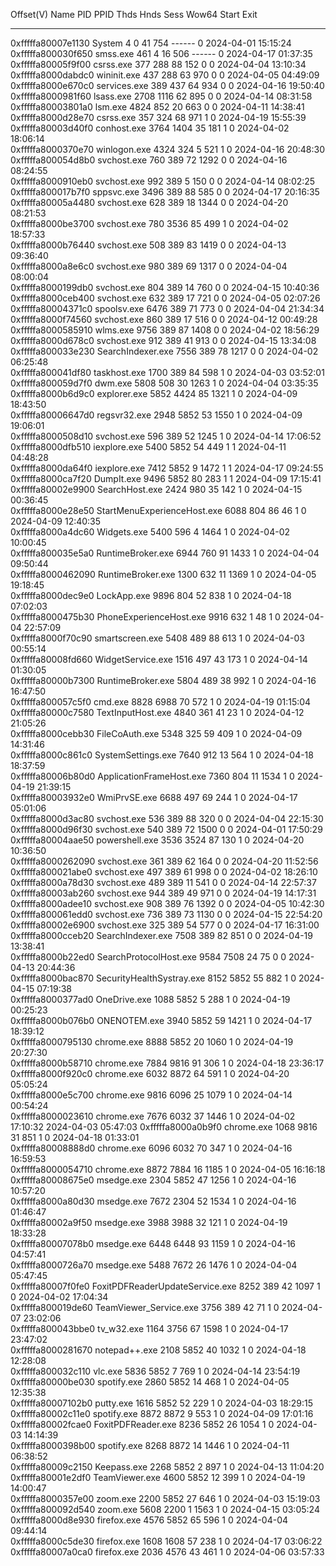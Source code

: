 Offset(V)          Name                             PID    PPID   Thds   Hnds     Sess   Wow64  Start                Exit                
------------------ -------------------------------- ------ ------ ------ -------- ------ ------ -------------------- --------------------
0xfffffa80007e1130 System                           4      0      41     754      ------ 0      2024-04-01 15:15:24                      
0xfffffa800030f650 smss.exe                         461    4      16     506      ------ 0      2024-04-17 01:37:35                      
0xfffffa80005f9f00 csrss.exe                        377    288    88     152      0      0      2024-04-04 13:10:34                      
0xfffffa8000dabdc0 wininit.exe                      437    288    63     970      0      0      2024-04-05 04:49:09                      
0xfffffa8000e670c0 services.exe                     389    437    64     934      0      0      2024-04-16 19:50:40                      
0xfffffa8000981f60 lsass.exe                        2708   1116   62     895      0      0      2024-04-14 08:31:58                      
0xfffffa80003801a0 lsm.exe                          4824   852    20     663      0      0      2024-04-11 14:38:41                      
0xfffffa8000d28e70 csrss.exe                        357    324    68     971      1      0      2024-04-19 15:55:39                      
0xfffffa80003d40f0 conhost.exe                      3764   1404   35     181      1      0      2024-04-02 18:06:14                      
0xfffffa8000370e70 winlogon.exe                     4324   324    5      521      1      0      2024-04-16 20:48:30                      
0xfffffa800054d8b0 svchost.exe                      760    389    72     1292     0      0      2024-04-16 08:24:55                      
0xfffffa8000910eb0 svchost.exe                      992    389    5      150      0      0      2024-04-14 08:02:25                      
0xfffffa800017b7f0 sppsvc.exe                       3496   389    88     585      0      0      2024-04-17 20:16:35                      
0xfffffa80005a4480 svchost.exe                      628    389    18     1344     0      0      2024-04-20 08:21:53                      
0xfffffa8000be3700 svchost.exe                      780    3536   85     499      1      0      2024-04-02 18:57:33                      
0xfffffa8000b76440 svchost.exe                      508    389    83     1419     0      0      2024-04-13 09:36:40                      
0xfffffa8000a8e6c0 svchost.exe                      980    389    69     1317     0      0      2024-04-04 08:00:04                      
0xfffffa8000199db0 svchost.exe                      804    389    14     760      0      0      2024-04-15 10:40:36                      
0xfffffa8000ceb400 svchost.exe                      632    389    17     721      0      0      2024-04-05 02:07:26                      
0xfffffa80004371c0 spoolsv.exe                      6476   389    71     773      0      0      2024-04-04 21:34:34                      
0xfffffa8000f74560 svchost.exe                      860    389    17     516      0      0      2024-04-12 00:49:28                      
0xfffffa8000585910 wlms.exe                         9756   389    87     1408     0      0      2024-04-02 18:56:29                      
0xfffffa8000d678c0 svchost.exe                      912    389    41     913      0      0      2024-04-15 13:34:08                      
0xfffffa800033e230 SearchIndexer.exe                7556   389    78     1217     0      0      2024-04-02 06:25:48                      
0xfffffa800041df80 taskhost.exe                     1700   389    84     598      1      0      2024-04-03 03:52:01                      
0xfffffa800059d7f0 dwm.exe                          5808   508    30     1263     1      0      2024-04-04 03:35:35                      
0xfffffa8000b6d9c0 explorer.exe                     5852   4424   85     1321     1      0      2024-04-09 18:43:50                      
0xfffffa80006647d0 regsvr32.exe                     2948   5852   53     1550     1      0      2024-04-09 19:06:01                      
0xfffffa8000508d10 svchost.exe                      596    389    52     1245     1      0      2024-04-14 17:06:52                      
0xfffffa8000dfb510 iexplore.exe                     5400   5852   54     449      1      1      2024-04-11 04:48:28                      
0xfffffa8000da64f0 iexplore.exe                     7412   5852   9      1472     1      1      2024-04-17 09:24:55                      
0xfffffa8000ca7f20 DumpIt.exe                       9496   5852   80     283      1      1      2024-04-09 17:15:41                      
0xfffffa80002e9900 SearchHost.exe                   2424   980    35     142      1      0      2024-04-15 00:36:45                      
0xfffffa8000e28e50 StartMenuExperienceHost.exe      6088   804    86     46       1      0      2024-04-09 12:40:35                      
0xfffffa8000a4dc60 Widgets.exe                      5400   596    4      1464     1      0      2024-04-02 10:00:45                      
0xfffffa800035e5a0 RuntimeBroker.exe                6944   760    91     1433     1      0      2024-04-04 09:50:44                      
0xfffffa8000462090 RuntimeBroker.exe                1300   632    11     1369     1      0      2024-04-05 19:18:45                      
0xfffffa8000dec9e0 LockApp.exe                      9896   804    52     838      1      0      2024-04-18 07:02:03                      
0xfffffa8000475b30 PhoneExperienceHost.exe          9916   632    1      48       1      0      2024-04-04 22:57:09                      
0xfffffa8000f70c90 smartscreen.exe                  5408   489    88     613      1      0      2024-04-03 00:55:14                      
0xfffffa80008fd660 WidgetService.exe                1516   497    43     173      1      0      2024-04-14 01:30:05                      
0xfffffa80000b7300 RuntimeBroker.exe                5804   489    38     992      1      0      2024-04-16 16:47:50                      
0xfffffa800057c5f0 cmd.exe                          8828   6988   70     572      1      0      2024-04-19 01:15:04                      
0xfffffa80000c7580 TextInputHost.exe                4840   361    41     23       1      0      2024-04-12 21:05:26                      
0xfffffa8000cebb30 FileCoAuth.exe                   5348   325    59     409      1      0      2024-04-09 14:31:46                      
0xfffffa8000c861c0 SystemSettings.exe               7640   912    13     564      1      0      2024-04-18 18:37:59                      
0xfffffa80006b80d0 ApplicationFrameHost.exe         7360   804    11     1534     1      0      2024-04-19 21:39:15                      
0xfffffa80003932e0 WmiPrvSE.exe                     6688   497    69     244      1      0      2024-04-17 05:01:06                      
0xfffffa8000d3ac80 svchost.exe                      536    389    88     320      0      0      2024-04-04 22:15:30                      
0xfffffa8000d96f30 svchost.exe                      540    389    72     1500     0      0      2024-04-01 17:50:29                      
0xfffffa80004aae50 powershell.exe                   3536   3524   87     130      1      0      2024-04-20 10:36:50                      
0xfffffa8000262090 svchost.exe                      361    389    62     164      0      0      2024-04-20 11:52:56                      
0xfffffa800021abe0 svchost.exe                      497    389    61     998      0      0      2024-04-02 18:26:10                      
0xfffffa8000a78d30 svchost.exe                      489    389    11     541      0      0      2024-04-14 22:57:37                      
0xfffffa80003ab260 svchost.exe                      944    389    49     971      0      0      2024-04-19 14:17:31                      
0xfffffa8000adee10 svchost.exe                      908    389    76     1392     0      0      2024-04-05 10:42:30                      
0xfffffa800061edd0 svchost.exe                      736    389    73     1130     0      0      2024-04-15 22:54:20                      
0xfffffa80002e6900 svchost.exe                      325    389    54     577      0      0      2024-04-17 16:31:00                      
0xfffffa8000cceb20 SearchIndexer.exe                7508   389    82     851      0      0      2024-04-19 13:38:41                      
0xfffffa8000b22ed0 SearchProtocolHost.exe           9584   7508   24     75       0      0      2024-04-13 20:44:36                      
0xfffffa8000bac870 SecurityHealthSystray.exe        8152   5852   55     882      1      0      2024-04-15 07:19:38                      
0xfffffa8000377ad0 OneDrive.exe                     1088   5852   5      288      1      0      2024-04-19 00:25:23                      
0xfffffa8000b076b0 ONENOTEM.exe                     3940   5852   59     1421     1      0      2024-04-17 18:39:12                      
0xfffffa8000795130 chrome.exe                       8888   5852   20     1060     1      0      2024-04-19 20:27:30                      
0xfffffa8000b58710 chrome.exe                       7884   9816   91     306      1      0      2024-04-18 23:36:17                      
0xfffffa8000f920c0 chrome.exe                       6032   8872   64     591      1      0      2024-04-20 05:05:24                      
0xfffffa8000e5c700 chrome.exe                       9816   6096   25     1079     1      0      2024-04-14 00:54:24                      
0xfffffa8000023610 chrome.exe                       7676   6032   37     1446     1      0      2024-04-02 17:10:32  2024-04-03 05:47:03 
0xfffffa8000a0b9f0 chrome.exe                       1068   9816   31     851      1      0      2024-04-18 01:33:01                      
0xfffffa80008888d0 chrome.exe                       6096   6032   70     347      1      0      2024-04-16 16:59:53                      
0xfffffa8000054710 chrome.exe                       8872   7884   16     1185     1      0      2024-04-05 16:16:18                      
0xfffffa80008675e0 msedge.exe                       2304   5852   47     1256     1      0      2024-04-16 10:57:20                      
0xfffffa8000a80d30 msedge.exe                       7672   2304   52     1534     1      0      2024-04-16 01:46:47                      
0xfffffa80002a9f50 msedge.exe                       3988   3988   32     121      1      0      2024-04-19 18:33:28                      
0xfffffa80007078b0 msedge.exe                       6448   6448   93     1159     1      0      2024-04-16 04:57:41                      
0xfffffa8000726a70 msedge.exe                       5488   7672   26     1476     1      0      2024-04-04 05:47:45                      
0xfffffa80007f0fe0 FoxitPDFReaderUpdateService.exe  8252   389    42     1097     1      0      2024-04-02 17:04:34                      
0xfffffa800019de60 TeamViewer_Service.exe           3756   389    42     71       1      0      2024-04-07 23:02:06                      
0xfffffa800043bbe0 tv_w32.exe                       1164   3756   67     1598     1      0      2024-04-17 23:47:02                      
0xfffffa8000281670 notepad++.exe                    2108   5852   40     1032     1      0      2024-04-18 12:28:08                      
0xfffffa800032c110 vlc.exe                          5836   5852   7      769      1      0      2024-04-14 23:54:19                      
0xfffffa80000be030 spotify.exe                      2860   5852   14     468      1      0      2024-04-05 12:35:38                      
0xfffffa80007102b0 putty.exe                        1616   5852   52     229      1      0      2024-04-03 18:29:15                      
0xfffffa80002c11e0 spotify.exe                      8872   8872   9      553      1      0      2024-04-09 17:01:16                      
0xfffffa80002fcae0 FoxitPDFReader.exe               8236   5852   26     1054     1      0      2024-04-03 14:14:39                      
0xfffffa8000398b00 spotify.exe                      8268   8872   14     1446     1      0      2024-04-11 06:38:52                      
0xfffffa80009c2150 Keepass.exe                      2268   5852   2      897      1      0      2024-04-13 11:04:20                      
0xfffffa80001e2df0 TeamViewer.exe                   4600   5852   12     399      1      0      2024-04-19 14:00:47                      
0xfffffa8000357e00 zoom.exe                         2200   5852   27     646      1      0      2024-04-03 15:19:03                      
0xfffffa800092d540 zoom.exe                         5608   2200   1      1563     1      0      2024-04-15 03:05:24                      
0xfffffa8000d8e930 firefox.exe                      4576   5852   65     596      1      0      2024-04-04 09:44:14                      
0xfffffa8000c5de30 firefox.exe                      1608   1608   57     238      1      0      2024-04-17 03:06:22                      
0xfffffa80007a0ca0 firefox.exe                      2036   4576   43     461      1      0      2024-04-06 03:57:33           
